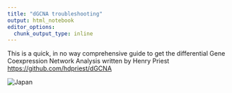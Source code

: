 ```yaml
---
title: "dGCNA troubleshooting"
output: html_notebook
editor_options: 
  chunk_output_type: inline
---
```


This is a quick, in no way comprehensive guide to get the differential Gene Coexpression Network Analysis written by Henry Priest https://github.com/hdpriest/dGCNA

<img src="/pictures/Japan.png" alt="Japan">
